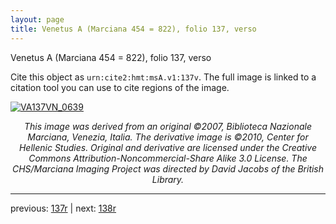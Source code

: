 ```yaml
---
layout: page
title: Venetus A (Marciana 454 = 822), folio 137, verso
---
```


Venetus A (Marciana 454 = 822), folio 137, verso

Cite this object as `urn:cite2:hmt:msA.v1:137v`.  The full image is linked to a citation tool you can use to cite regions of the image.

[![VA137VN_0639](http://www.homermultitext.org/iipsrv?IIIF=/project/homer/pyramidal/deepzoom/hmt/vaimg/2017a/VA137VN_0639.tif/full/800,/0/default.jpg)](http://www.homermultitext.org/ict2/?urn=urn:cite2:hmt:vaimg.2017a:VA137VN_0639) 

<p style="text-align: center; font-style: italic;">This image was derived from an original ©2007, Biblioteca Nazionale Marciana, Venezia, Italia. The derivative image is ©2010, Center for Hellenic Studies. Original and derivative are licensed under the Creative Commons Attribution-Noncommercial-Share Alike 3.0 License. The CHS/Marciana Imaging Project was directed by David Jacobs of the British Library.</p>

---

previous: [137r](../137r/) | next: [138r](../138r/)